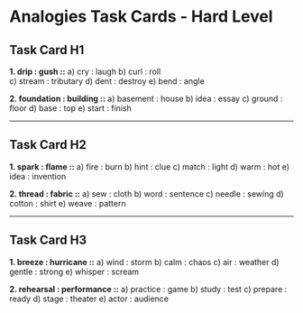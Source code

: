 # Analogies Task Cards - Hard Level

## Task Card H1

**1. drip : gush ::**
a) cry : laugh
b) curl : roll  
c) stream : tributary
d) dent : destroy
e) bend : angle

**2. foundation : building ::**
a) basement : house
b) idea : essay
c) ground : floor
d) base : top
e) start : finish

---

## Task Card H2

**1. spark : flame ::**
a) fire : burn
b) hint : clue
c) match : light
d) warm : hot
e) idea : invention

**2. thread : fabric ::**
a) sew : cloth
b) word : sentence
c) needle : sewing
d) cotton : shirt
e) weave : pattern

---

## Task Card H3

**1. breeze : hurricane ::**
a) wind : storm
b) calm : chaos
c) air : weather
d) gentle : strong
e) whisper : scream

**2. rehearsal : performance ::**
a) practice : game
b) study : test
c) prepare : ready
d) stage : theater
e) actor : audience
